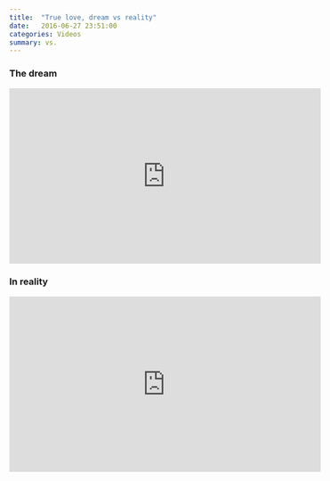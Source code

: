 ```yaml
---
title:  "True love, dream vs reality"
date:   2016-06-27 23:51:00
categories: Videos
summary: vs.
---
```


### The dream

<iframe width="560" height="315" src="https://www.youtube.com/embed/KDGMU6sdVBE" frameborder="0" allowfullscreen></iframe>

### In reality

<iframe width="560" height="315" src="https://www.youtube.com/embed/kZmNTSlwGts" frameborder="0" allowfullscreen></iframe>

